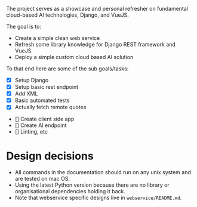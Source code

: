 The project serves as a showcase and personal refresher on fundamental cloud-based AI technologies, Django, and VueJS.

The goal is to:

* Create a simple clean web service
* Refresh some library knowledge for Django REST framework and VueJS.
* Deploy a simple custom cloud based AI solution

To that end here are some of the sub goals/tasks:

* [x] Setup Django
* [x] Setup basic rest endpoint
* [x] Add XML
* [x] Basic automated tests
* [x] Actually fetch remote quotes
* [] Create client side app
* [] Create AI endpoint
* [] Linting, etc

# Design decisions

* All commands in the documentation should run on any unix system and are tested on mac OS.
* Using the latest Python version because there are no library or organisational dependencies holding it back.
* Note that webservice specific designs live in `webservice/README.md`.
